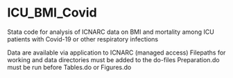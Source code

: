 # ICU_BMI_Covid
Stata code for analysis of ICNARC data on BMI and mortality among ICU patients with Covid-19 or other respiratory infections

Data are available via application to ICNARC (managed access)
Filepaths for working and data directories must be added to the do-files
Preparation.do must be run before Tables.do or Figures.do
